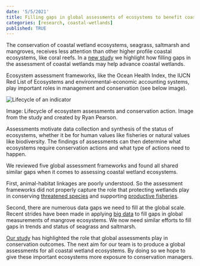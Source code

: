```yaml
---
date: '5/5/2021'
title: Filling gaps in global assessments of ecosystems to benefit coastal wetland conservation
categories: [research, coastal-wetlands]
published: TRUE
---
```


The conservation of coastal wetland ecosystems, seagrass, saltmarsh and mangroves, receives less attention than other higher profile coastal ecosystems, like coral reefs. In a [new study](https://www.sciencedirect.com/science/article/pii/S1470160X21003599) we highlight how filling gaps in the assessment of coastal wetlands may help advance coastal wetlands.

Ecosystem assessment frameworks, like the Ocean Health Index, the IUCN Red List of Ecosystems and environmental-economic accounting systems, play important roles in management and conservation (see below image).  

![Lifecycle of an indicator](https://ars.els-cdn.com/content/image/1-s2.0-S1470160X21003599-gr1_lrg.jpg)  

Image: Lifecycle of ecosystem assessments and conservation action.
Image from the study and created by Ryan Pearson.  

Assessments motivate data collection and synthesis of the status of ecosystems, whether it be for human values like fisheries or natural values like biodiversity. The findings of assessments can then determine what ecosystems require conservation actions and what type of actions need to happen.  

We reviewed five global assessment frameworks and found all shared similar gaps when it comes to assessing coastal wetland ecosystems.

First, animal-habitat linkages are poorly understood. So the assessment frameworks did not properly capture the role that protecting wetlands play in conserving [threatened species](https://www.sciencedirect.com/science/article/abs/pii/S0169534719301090) and supporting [productive fisheries](https://onlinelibrary.wiley.com/doi/abs/10.1111/faf.12318).  

Second, there are numerous data gaps we need to fill at the global scale. Recent strides have been made in applying [big data](https://www.sciencedirect.com/science/article/pii/S2590332220302050) to fill gaps in global measurements of mangrove ecosystems. We now need similar efforts to fill gaps in trends and status of seagrass and saltmarsh.  

[Our study](https://www.sciencedirect.com/science/article/pii/S1470160X21003599) has highlighted the role that global assessments play in conservation outcomes. The next aim for our team is to produce a global assessments for all coastal wetland ecosystems. By doing so we hope to give these important ecosystems more exposure to conservation managers.  

